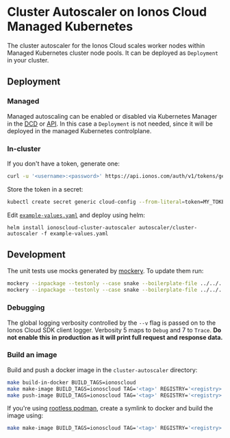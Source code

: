 # Cluster Autoscaler on Ionos Cloud Managed Kubernetes

The cluster autoscaler for the Ionos Cloud scales worker nodes within Managed Kubernetes cluster
node pools. It can be deployed as `Deployment` in your cluster.

## Deployment

### Managed

Managed autoscaling can be enabled or disabled via Kubernetes Manager in the [DCD](https://dcd.ionos.com/latest/)
or [API](https://api.ionos.com/docs/cloud/v6/#tag/Kubernetes/operation/k8sNodepoolsPut).
In this case a `Deployment` is not needed, since it will be deployed in the managed Kubernetes controlplane.

### In-cluster

If you don't have a token, generate one:

```sh
curl -u '<username>:<password>' https://api.ionos.com/auth/v1/tokens/generate
```

Store the token in a secret:

```sh
kubectl create secret generic cloud-config --from-literal=token=MY_TOKEN
```

Edit [`example-values.yaml`](./example-values.yaml) and deploy using helm:

```console
helm install ionoscloud-cluster-autoscaler autoscaler/cluster-autoscaler -f example-values.yaml
```

## Development

The unit tests use mocks generated by [mockery](https://github.com/vektra/mockery/v2). To update them run:

```sh
mockery --inpackage --testonly --case snake --boilerplate-file ../../../hack/boilerplate/boilerplate.generatego.txt --name APIClient
mockery --inpackage --testonly --case snake --boilerplate-file ../../../hack/boilerplate/boilerplate.generatego.txt --name IonosCloudManager
```

### Debugging

The global logging verbosity controlled by the `--v` flag is passed on to the Ionos Cloud SDK client logger.
Verbosity 5 maps to `Debug` and 7 to `Trace`. **Do not enable this in production as it will print full request and response data.**

### Build an image

Build and push a docker image in the `cluster-autoscaler` directory:

```sh
make build-in-docker BUILD_TAGS=ionoscloud
make make-image BUILD_TAGS=ionoscloud TAG='<tag>' REGISTRY='<registry>'
make push-image BUILD_TAGS=ionoscloud TAG='<tag>' REGISTRY='<registry>'
```

If you're using [rootless podman](https://github.com/containers/podman/blob/main/docs/tutorials/rootless_tutorial.md), create a symlink to docker and build the image using:

```sh
make make-image BUILD_TAGS=ionoscloud TAG='<tag>' REGISTRY='<registry>' DOCKER_NETWORK=host
```
